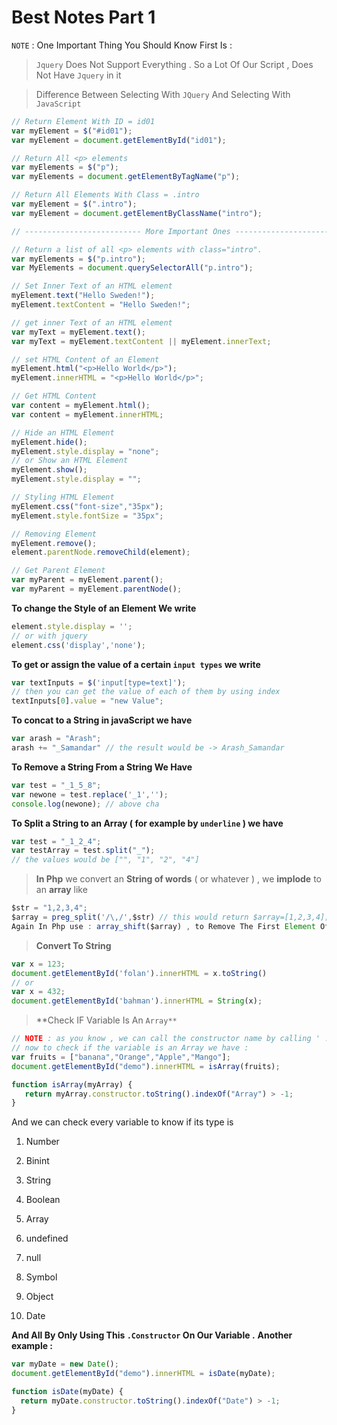 # Best Notes Part 1

`NOTE` : One Important Thing You Should Know First Is :
> `Jquery` Does Not Support Everything .
>  So a Lot Of Our Script , Does Not Have `Jquery` in it

> Difference Between Selecting With `JQuery` And Selecting With `JavaScript`

```javascript
// Return Element With ID = id01
var myElement = $("#id01");
var myElement = document.getElementById("id01");

// Return All <p> elements
var myElements = $("p");
var myElements = document.getElementByTagName("p");

// Return All Elements With Class = .intro
var myElement = $(".intro");
var myElement = document.getElementByClassName("intro");

// -------------------------- More Important Ones --------------------------

// Return a list of all <p> elements with class="intro".
var myElements = $("p.intro");
var MyElements = document.querySelectorAll("p.intro");

// Set Inner Text of an HTML element
myElement.text("Hello Sweden!");
myElement.textContent = "Hello Sweden!";

// get inner Text of an HTML element
var myText = myElement.text();
var myText = myElement.textContent || myElement.innerText;

// set HTML Content of an Element
myElement.html("<p>Hello World</p>");
myElement.innerHTML = "<p>Hello World</p>";

// Get HTML Content
var content = myElement.html();
var content = myElement.innerHTML;

// Hide an HTML Element
myElement.hide();
myElement.style.display = "none";
// or Show an HTML Element
myElement.show();
myElement.style.display = "";

// Styling HTML Element
myElement.css("font-size","35px");
myElement.style.fontSize = "35px";

// Removing Element
myElement.remove();
element.parentNode.removeChild(element);

// Get Parent Element
var myParent = myElement.parent();
var myParent = myElement.parentNode();
```

**To change the Style of an Element We write**
```javascript
element.style.display = '';
// or with jquery
element.css('display','none');
```

**To get or assign the value of a certain `input types` we write**
```javascript
var textInputs = $('input[type=text]');
// then you can get the value of each of them by using index
textInputs[0].value = "new Value";
```

**To concat to a String in javaScript we have**

```javascript
var arash = "Arash";
arash += "_Samandar" // the result would be -> Arash_Samandar
```

**To Remove a String From a String We Have**

```javascript
var test = "_1_5_8";
var newone = test.replace('_1','');
console.log(newone); // above cha
```

**To Split a String to an Array ( for example by `underline` ) we have**

```javascript
var test = "_1_2_4";
var testArray = test.split("_");
// the values would be ["", "1", "2", "4"]
```

> **In Php** we convert an **String of words** ( or whatever ) , we **implode** to an **array** like
```javascript
$str = "1,2,3,4";
$array = preg_split('/\,/',$str) // this would return $array=[1,2,3,4];
Again In Php use : array_shift($array) , to Remove The First Element Of an array
```

> **Convert To String**
```javascript
var x = 123;
document.getElementById('folan').innerHTML = x.toString()
// or
var x = 432;
document.getElementById('bahman').innerHTML = String(x);
```

> **Check IF Variable Is An `Array**`
```javascript
// NOTE : as you know , we can call the constructor name by calling ' .constructor ' on a variable
// now to check if the variable is an Array we have :
var fruits = ["banana","Orange","Apple","Mango"];
document.getElementById("demo").innerHTML = isArray(fruits);

function isArray(myArray) {
   return myArray.constructor.toString().indexOf("Array") > -1;
}
```
And we can check every variable to know if its type is
1. Number

1. Binint

1. String

1. Boolean

1. Array

1. undefined

1. null

1. Symbol

1. Object

1. Date

  **And All By Only Using This `.Constructor` On Our Variable .**
  **Another example :**
```javascript
var myDate = new Date();
document.getElementById("demo").innerHTML = isDate(myDate);

function isDate(myDate) {
  return myDate.constructor.toString().indexOf("Date") > -1;
}
```
